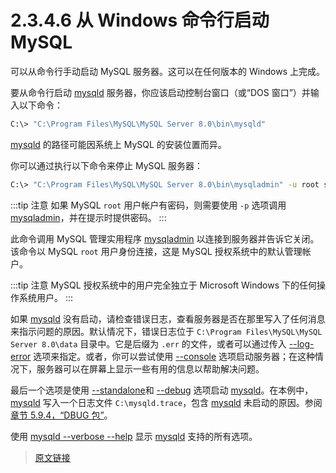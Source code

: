 # 2.3.4.6 从 Windows 命令行启动 MySQL

可以从命令行手动启动 MySQL 服务器。这可以在任何版本的 Windows 上完成。

要从命令行启动 [mysqld](/4/4.3/4.3.1/mysqld.html) 服务器，你应该启动控制台窗口（或“DOS 窗口”）并输入以下命令：

```bash
C:\> "C:\Program Files\MySQL\MySQL Server 8.0\bin\mysqld"
```

[mysqld](/4/4.3/4.3.1/mysqld.html) 的路径可能因系统上 MySQL 的安装位置而异。

你可以通过执行以下命令来停止 MySQL 服务器：

```bash
C:\> "C:\Program Files\MySQL\MySQL Server 8.0\bin\mysqladmin" -u root shutdown
```

:::tip 注意
如果 MySQL `root` 用户帐户有密码，则需要使用 `-p` 选项调用 [mysqladmin](/4/4.5/4.5.2/mysqladmin.html)，并在提示时提供密码。
:::

此命令调用 MySQL 管理实用程序 [mysqladmin](/4/4.5/4.5.2/mysqladmin.html) 以连接到服务器并告诉它关闭。该命令以 MySQL `root` 用户身份连接，这是 MySQL 授权系统中的默认管理帐户。

:::tip 注意
MySQL 授权系统中的用户完全独立于 Microsoft Windows 下的任何操作系统用户。
:::

如果 [mysqld](/4/4.3/4.3.1/mysqld.html) 没有启动，请检查错误日志，查看服务器是否在那里写入了任何消息来指示问题的原因。默认情况下，错误日志位于 `C:\Program Files\MySQL\MySQL Server 8.0\data` 目录中。它是后缀为 `.err` 的文件，或者可以通过传入 [--log-error](/5/5.1/5.1.7/server-options.html) 选项来指定。或者，你可以尝试使用 [--console](/5/5.1/5.1.7/server-options.html) 选项启动服务器；在这种情况下，服务器可以在屏幕上显示一些有用的信息以帮助解决问题。

最后一个选项是使用 [--standalone](/5/5.1/5.1.7/server-options.html)和 [--debug](/5/5.1/5.1.7/server-options.html) 选项启动 [mysqld](/4/4.3/4.3.1/mysqld.html)。在本例中，[mysqld](/4/4.3/4.3.1/mysqld.html) 写入一个日志文件 `C:\mysqld.trace`，包含 [mysqld](/4/4.3/4.3.1/mysqld.html) 未启动的原因。参阅[章节 5.9.4，“DBUG 包”](/5/5.9/5.9.4/dbug-package.html)。

使用 [mysqld --verbose --help](/4/4.3/4.3.1/mysqld.html) 显示 [mysqld](/4/4.3/4.3.1/mysqld.html) 支持的所有选项。

> [原文链接](https://dev.mysql.com/doc/refman/8.0/en/windows-start-command-line.html)
